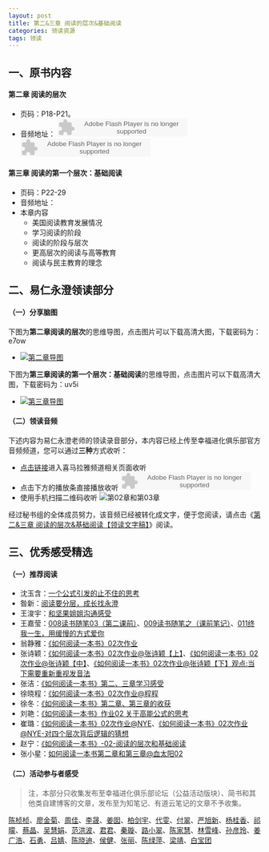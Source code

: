 ```yaml
---
layout: post
title: 第二&三章 阅读的层次&基础阅读
categories: 领读资源
tags: 领读
---
```


## 一、原书内容

#### 第二章 阅读的层次

- 页码：P18-P21。
- 音频地址：
    <object type="application/x-shockwave-flash" id="ximalaya_player" data="http://www.ximalaya.com/swf/sound/orange.swf?id=12157389" width="260" height="36"></object><object type="application/x-shockwave-flash" id="ximalaya_player" data="http://www.ximalaya.com/swf/sound/orange.swf?id=12172796" width="260" height="36"></object>

#### 第三章 阅读的第一个层次：基础阅读

- 页码：P22-29
- 音频地址：
- 本章内容
	- 美国阅读教育发展情况
	- 学习阅读的阶段
	- 阅读的阶段与层次
	- 更高层次的阅读与高等教育
	- 阅读与民主教育的理念

## 二、易仁永澄领读部分

#### （一）分享脑图

下图为**第二章阅读的层次**的思维导图，点击图片可以下载高清大图，下载密码为：e7ow

- [![第二章导图](http://77fm42.com1.z0.glb.clouddn.com/htrab-nt-s02small.jpeg)](http://pan.baidu.com/s/1jH2d94a)

下图为**第三章阅读的第一个层次：基础阅读**的思维导图，点击图片可以下载高清大图，下载密码为：uv5i

- [![第三章导图](http://77fm42.com1.z0.glb.clouddn.com/htrab-nt-s03small.jpeg)](http://pan.baidu.com/s/1bnZRBR5)

#### （二）领读音频

下述内容为易仁永澄老师的领读录音部分，本内容已经上传至幸福进化俱乐部官方音频频道，您可以通过**三种**方式收听：

- [点击链接](http://www.ximalaya.com/12605301/sound/12093262)进入喜马拉雅频道相关页面收听
- 点击下方的播放条直接播放收听
	<object type="application/x-shockwave-flash" id="ximalaya_player" data="http://www.ximalaya.com/swf/sound/orange.swf?id=12093262" width="260" height="36"></object>
- 使用手机扫描二维码收听
![第02章和第03章](http://77fm42.com1.z0.glb.clouddn.com/htrab-qr-s02s03.png)

经过秘书组的全体成员努力，该音频已经被转化成文字，便于您阅读，请点击《[第二&三章 阅读的层次&基础阅读【领读文字稿】](http://htrab.com/sesson02-03-text/)》阅读。

## 三、优秀感受精选

#### （一）推荐阅读

- 沈玉含：[一个公式引发的止不住的思考](http://www.jianshu.com/p/afb423a45fc6)
- 昝新：[阅读要分层，成长找永澄](http://www.jianshu.com/p/a344920f75cc)
- 王浚宇：[和坚果姐姐沟通感受](http://www.jianshu.com/p/ee5aaf7ba6d6)
- 王嘉莹：[008读书随笔03（第二课前）](http://www.jianshu.com/p/45988318f682)、[009读书随笔之（课前笔记）](http://www.jianshu.com/p/d2b750955b63)、[011终我一生，用缓慢的方式爱你](http://www.jianshu.com/p/0cb66627b478)
- 翁静雅：[《如何阅读一本书》02次作业](http://www.jianshu.com/p/88b07d5e00e8)
- 张诗颖：[《如何阅读一本书》02次作业@张诗颖【上】](http://www.jianshu.com/p/4c5000ec6b45)、[《如何阅读一本书》02次作业@张诗颖【中】](http://www.jianshu.com/p/f3ceaffe6451)、[《如何阅读一本书》02次作业@张诗颖【下】观点:当下需要重新重视发音法](http://www.jianshu.com/p/61c341f9b965)
- 张洁：[《如何阅读一本书》第二、三章学习感受](http://www.jianshu.com/p/f86ae373cef8)
- 徐晓程：[《如何阅读一本书》02次作业@程程](http://www.jianshu.com/p/4395d50a806d)
- 徐冬：[《如何阅读一本书》第二章、第三章的收获](http://www.jianshu.com/p/4563d256b338)
- 刘艳：[《如何阅读一本书》作业02 关于高能公式的思考](http://www.jianshu.com/p/87119b15e53a)
- 崔璐：[《如何阅读一本书》02次作业@NYE](http://www.jianshu.com/p/dcc559d083b0)、[《如何阅读一本书》02次作业@NYE-对四个层次背后逻辑的猜想](http://www.jianshu.com/p/91145c4fa4f6)
- 赵宁：[《如何阅读一本书》-02-阅读的层次和基础阅读](http://www.jianshu.com/p/64836cf7c904)
- 张小星：[如何阅读一本书第二章和第三章@血太阳02](http://fromwiz.com/share/s/10bxJH2YkA3G245_Bc0dRhtl2-gcHf0_jAup2L5B-q10LN_D)

#### （二）活动参与者感受

> 注，本部分只收集发布至幸福进化俱乐部论坛（公益活动版块）、简书和其他类自建博客的文章，发布至为知笔记、有道云笔记的文章不予收集。

[陈桢桢](http://www.jianshu.com/p/23cc68430bbd)、[廖金菊](http://www.jianshu.com/p/6ff9dbf20dee)、[周佳](http://www.jianshu.com/p/eb8aa4a41faa)、[李晟](http://www.jianshu.com/p/4d26c8f32cda)、[姜囡](http://www.jianshu.com/p/905728e5fa82)、[柏剑宇](http://www.jianshu.com/p/feaae2801303)、[代雯](http://www.jianshu.com/p/41a20d7ab98c)、[付翠](http://www.jianshu.com/p/7214bb5e7fad)、[严旭新](http://www.jianshu.com/p/6df890e9b726)、[杨桂香](http://www.jianshu.com/p/e2795ea9b1be)、[祁曚](http://www.jianshu.com/p/c0f37a025df1)、[蔡晶](http://www.jianshu.com/p/1bd2286bdd43)、[吴慧娟](http://blog.sina.com.cn/s/blog_132a4b0b60102w6j6.html)、[范洪波](http://www.jianshu.com/p/3a8a7a6405cd)、[君君](http://www.jianshu.com/p/c1cd14ab1ace)、[秦璇](http://www.jianshu.com/p/d0ef2114508b)、[路小翠](http://www.jianshu.com/p/df830fde012d)、[陈家慧](http://www.jianshu.com/p/39d263b6da65)、[林雪峰](http://www.jianshu.com/p/185bd8dd3f3a)、[孙彦玲](http://www.jianshu.com/p/c5494fac7a87)、[姜广浩](http://www.jianshu.com/p/a9daae8e81b4)、[石勇](http://www.jianshu.com/p/5260cca65df9)、[吕婧](http://www.jianshu.com/p/11e05413963f)、[陈晓迪](http://www.jianshu.com/p/62249448be4d)、[侯健](http://www.jianshu.com/p/a2aafe9937cc)、[张丽](http://www.jianshu.com/p/740b8d1afb8a)、[陈绿萍](http://www.jianshu.com/p/7c7e8a8b26a4)、[梁靖](http://www.jianshu.com/p/c0cc0574fac9)、[白宝团](http://fromwiz.com/share/s/3AgkdN0LgQ2k2AHLGC1u7-AE2Y9vWY0Jlk5K2FU9EW2Ky_tR)
